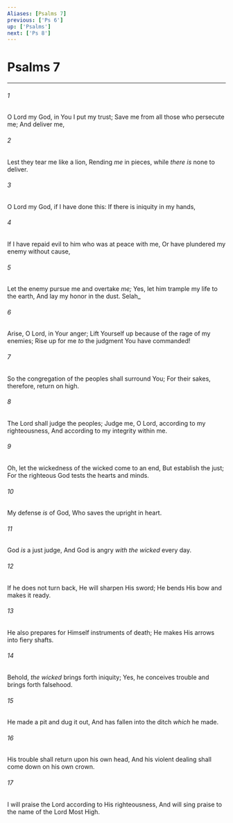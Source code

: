 ```yaml
---
Aliases: [Psalms 7]
previous: ['Ps 6']
up: ['Psalms']
next: ['Ps 8']
---
```

# Psalms 7

***


###### 1 
O Lord my God, in You I put my trust; Save me from all those who persecute me; And deliver me, 

###### 2 
Lest they tear me like a lion, Rending _me_ in pieces, while _there is_ none to deliver. 

###### 3 
O Lord my God, if I have done this: If there is iniquity in my hands, 

###### 4 
If I have repaid evil to him who was at peace with me, Or have plundered my enemy without cause, 

###### 5 
Let the enemy pursue me and overtake _me;_ Yes, let him trample my life to the earth, And lay my honor in the dust. Selah_ 

###### 6 
Arise, O Lord, in Your anger; Lift Yourself up because of the rage of my enemies; Rise up for me _to_ the judgment You have commanded! 

###### 7 
So the congregation of the peoples shall surround You; For their sakes, therefore, return on high. 

###### 8 
The Lord shall judge the peoples; Judge me, O Lord, according to my righteousness, And according to my integrity within me. 

###### 9 
Oh, let the wickedness of the wicked come to an end, But establish the just; For the righteous God tests the hearts and minds. 

###### 10 
My defense _is_ of God, Who saves the upright in heart. 

###### 11 
God _is_ a just judge, And God is angry _with the wicked_ every day. 

###### 12 
If he does not turn back, He will sharpen His sword; He bends His bow and makes it ready. 

###### 13 
He also prepares for Himself instruments of death; He makes His arrows into fiery shafts. 

###### 14 
Behold, _the wicked_ brings forth iniquity; Yes, he conceives trouble and brings forth falsehood. 

###### 15 
He made a pit and dug it out, And has fallen into the ditch _which_ he made. 

###### 16 
His trouble shall return upon his own head, And his violent dealing shall come down on his own crown. 

###### 17 
I will praise the Lord according to His righteousness, And will sing praise to the name of the Lord Most High.
